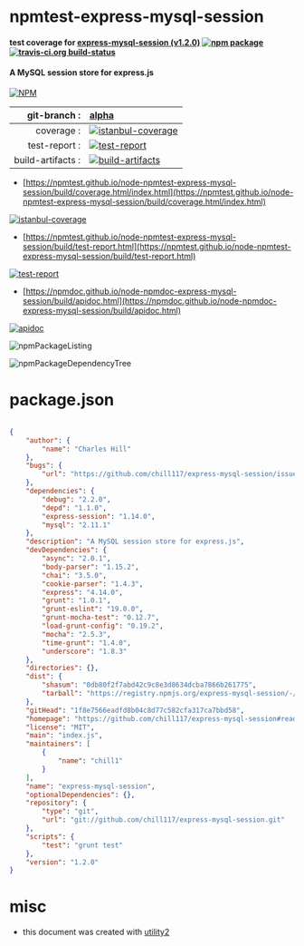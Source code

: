 # npmtest-express-mysql-session

#### test coverage for  [express-mysql-session (v1.2.0)](https://github.com/chill117/express-mysql-session#readme)  [![npm package](https://img.shields.io/npm/v/npmtest-express-mysql-session.svg?style=flat-square)](https://www.npmjs.org/package/npmtest-express-mysql-session) [![travis-ci.org build-status](https://api.travis-ci.org/npmtest/node-npmtest-express-mysql-session.svg)](https://travis-ci.org/npmtest/node-npmtest-express-mysql-session)

#### A MySQL session store for express.js

[![NPM](https://nodei.co/npm/express-mysql-session.png?downloads=true&downloadRank=true&stars=true)](https://www.npmjs.com/package/express-mysql-session)

| git-branch : | [alpha](https://github.com/npmtest/node-npmtest-express-mysql-session/tree/alpha)|
|--:|:--|
| coverage : | [![istanbul-coverage](https://npmtest.github.io/node-npmtest-express-mysql-session/build/coverage.badge.svg)](https://npmtest.github.io/node-npmtest-express-mysql-session/build/coverage.html/index.html)|
| test-report : | [![test-report](https://npmtest.github.io/node-npmtest-express-mysql-session/build/test-report.badge.svg)](https://npmtest.github.io/node-npmtest-express-mysql-session/build/test-report.html)|
| build-artifacts : | [![build-artifacts](https://npmtest.github.io/node-npmtest-express-mysql-session/glyphicons_144_folder_open.png)](https://github.com/npmtest/node-npmtest-express-mysql-session/tree/gh-pages/build)|

- [https://npmtest.github.io/node-npmtest-express-mysql-session/build/coverage.html/index.html](https://npmtest.github.io/node-npmtest-express-mysql-session/build/coverage.html/index.html)

[![istanbul-coverage](https://npmtest.github.io/node-npmtest-express-mysql-session/build/screenCapture.buildCi.browser.%252Ftmp%252Fbuild%252Fcoverage.lib.html.png)](https://npmtest.github.io/node-npmtest-express-mysql-session/build/coverage.html/index.html)

- [https://npmtest.github.io/node-npmtest-express-mysql-session/build/test-report.html](https://npmtest.github.io/node-npmtest-express-mysql-session/build/test-report.html)

[![test-report](https://npmtest.github.io/node-npmtest-express-mysql-session/build/screenCapture.buildCi.browser.%252Ftmp%252Fbuild%252Ftest-report.html.png)](https://npmtest.github.io/node-npmtest-express-mysql-session/build/test-report.html)

- [https://npmdoc.github.io/node-npmdoc-express-mysql-session/build/apidoc.html](https://npmdoc.github.io/node-npmdoc-express-mysql-session/build/apidoc.html)

[![apidoc](https://npmdoc.github.io/node-npmdoc-express-mysql-session/build/screenCapture.buildCi.browser.%252Ftmp%252Fbuild%252Fapidoc.html.png)](https://npmdoc.github.io/node-npmdoc-express-mysql-session/build/apidoc.html)

![npmPackageListing](https://npmtest.github.io/node-npmtest-express-mysql-session/build/screenCapture.npmPackageListing.svg)

![npmPackageDependencyTree](https://npmtest.github.io/node-npmtest-express-mysql-session/build/screenCapture.npmPackageDependencyTree.svg)



# package.json

```json

{
    "author": {
        "name": "Charles Hill"
    },
    "bugs": {
        "url": "https://github.com/chill117/express-mysql-session/issues"
    },
    "dependencies": {
        "debug": "2.2.0",
        "depd": "1.1.0",
        "express-session": "1.14.0",
        "mysql": "2.11.1"
    },
    "description": "A MySQL session store for express.js",
    "devDependencies": {
        "async": "2.0.1",
        "body-parser": "1.15.2",
        "chai": "3.5.0",
        "cookie-parser": "1.4.3",
        "express": "4.14.0",
        "grunt": "1.0.1",
        "grunt-eslint": "19.0.0",
        "grunt-mocha-test": "0.12.7",
        "load-grunt-config": "0.19.2",
        "mocha": "2.5.3",
        "time-grunt": "1.4.0",
        "underscore": "1.8.3"
    },
    "directories": {},
    "dist": {
        "shasum": "0db80f2f7abd42c9c8e3d8634dcba7866b261775",
        "tarball": "https://registry.npmjs.org/express-mysql-session/-/express-mysql-session-1.2.0.tgz"
    },
    "gitHead": "1f8e7566eadfd8b04c8d77c582cfa317ca7bbd58",
    "homepage": "https://github.com/chill117/express-mysql-session#readme",
    "license": "MIT",
    "main": "index.js",
    "maintainers": [
        {
            "name": "chill1"
        }
    ],
    "name": "express-mysql-session",
    "optionalDependencies": {},
    "repository": {
        "type": "git",
        "url": "git://github.com/chill117/express-mysql-session.git"
    },
    "scripts": {
        "test": "grunt test"
    },
    "version": "1.2.0"
}
```



# misc
- this document was created with [utility2](https://github.com/kaizhu256/node-utility2)
